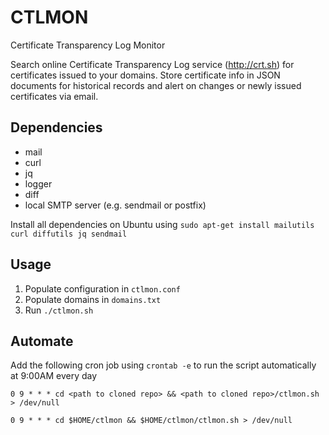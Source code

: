 # CTLMON
Certificate Transparency Log Monitor

Search online Certificate Transparency Log service (http://crt.sh) for certificates issued to your domains.
Store certificate info in JSON documents for historical records and alert on changes or newly issued certificates via email.

## Dependencies
* mail
* curl
* jq
* logger
* diff
* local SMTP server (e.g. sendmail or postfix)

Install all dependencies on Ubuntu using `sudo apt-get install mailutils curl diffutils jq sendmail`

## Usage
1. Populate configuration in `ctlmon.conf`
2. Populate domains in `domains.txt`
2. Run `./ctlmon.sh`

## Automate
Add the following cron job using `crontab -e` to run the script automatically at 9:00AM every day

`0 9 * * * cd <path to cloned repo> && <path to cloned repo>/ctlmon.sh > /dev/null`

`0 9 * * * cd $HOME/ctlmon && $HOME/ctlmon/ctlmon.sh > /dev/null`

